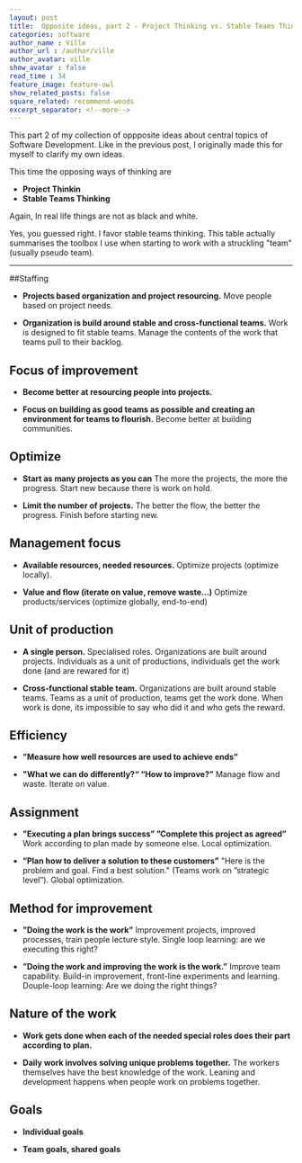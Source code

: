 ```yaml
---
layout: post
title:  Opposite ideas, part 2 - Project Thinking vs. Stable Teams Thinking
categories: software
author_name : Ville
author_url : /author/ville
author_avatar: ville
show_avatar : false
read_time : 34
feature_image: feature-owl
show_related_posts: false
square_related: recommend-woods
excerpt_separator: <!--more-->
---
```


This part 2 of my collection of oppposite ideas about central topics of Software Development. Like in the previous post, I originally made this for myself to clarify my own ideas. 

This time the opposing ways of thinking are

* **Project Thinkin**
* **Stable Teams Thinking** 

Again, In real life things are not as black and white. 

Yes, you guessed right. I favor stable teams thinking. This table actually summarises the toolbox I use when starting to work with a struckling "team" (usually pseudo team).

------


##Staffing

* **Projects based organization and project resourcing.** Move people based on project needs.

* **Organization is build around stable and cross-functional teams.** Work is designed to fit stable teams. Manage the contents of the work that teams pull to their backlog.

## Focus of improvement

* **Become better at resourcing people into projects.** 

* **Focus on building as good teams as possible and creating an environment for teams to flourish.** Become better at building communities.

## Optimize

* **Start as many projects as you can** The more the projects, the more the progress. Start new because there is work on hold.

* **Limit the number of projects.** The better the flow, the better the progress. Finish before starting new.

## Management focus

* **Available resources, needed resources.** Optimize projects (optimize locally).

* **Value and flow (iterate on value, remove waste…)** Optimize products/services (optimize globally, end-to-end)

## Unit of production

* **A single person.** Specialised roles. Organizations are built around projects. Individuals as a unit of productions, individuals get the work done (and are rewared for it)

* **Cross-functional stable team.** Organizations are built around stable teams. Teams as a unit of production, teams get the work done. When work is done, its impossible to say who did it and who gets the reward.

## **Efficiency**

* **”Measure how well resources are used to achieve ends”** 

* **"What we can do differently?“ “How to improve?”** Manage flow and waste. Iterate on value.

## Assignment

* **”Executing a plan brings success” ”Complete this project as agreed”**
Work according to plan made by someone else. Local optimization.

* **”Plan how to deliver a solution to these customers”** 
"Here is the problem and goal. Find a best solution." (Teams work on ”strategic level”). Global optimization.

## Method for improvement

* **”Doing the work is the work”** Improvement projects, improved processes, train people lecture style. Single loop learning: are we executing this right?

* **”Doing the work and improving the work is the work.”** Improve team capability. Build-in improvement, front-line experiments and learning. Douple-loop learning: Are we doing the right things?

## Nature of the work

* **Work gets done when each of the needed special roles does their part according to plan.**

* **Daily work involves solving unique problems together.** The workers themselves have the best knowledge of the work. Leaning and development happens when people work on problems together.

## Goals

* **Individual goals**

* **Team goals, shared goals**



